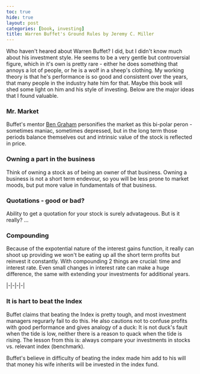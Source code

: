 ```yaml
---
toc: true
hide: true
layout: post
categories: [book, investing]
title: Warren Buffet's Ground Rules by Jeremy C. Miller
---
```

Who haven't heared about Warren Buffet? I did, but I didn't know much about his investment style. He seems to be a very gentle but controversial figure, which in it's own is pretty rare - either he does something that annoys a lot of people, or he is a wolf in a sheep's clothing. My working theory is that he's performance is so good and consistent over the years, that many people in the industry hate him for that. Maybe this book will shed some light on him and his style of investing. Below are the major ideas that I found valuable.

### Mr. Market
Buffet's mentor [Ben Graham](https://en.wikipedia.org/wiki/Benjamin_Graham) personifies the market as this bi-polar peron - sometimes maniac, sometimes depressed, but in the long term those periods balance themselves out and intrinsic value of the stock is reflected in price.

### Owning a part in the business
Think of owning a stock as of being an owner of that business. Owning a business is not a short term endevour, so you will be less prone to market moods, but put more value in fundamentals of that business.

### Quotations - good or bad?
Ability to get a quotation for your stock is surely advatageous. But is it really? ...

### Compounding
Because of the expotential nature of the interest gains function, it really can shoot up providing we won't be eating up all the short term profits but reinvest it constantly. With compounding 2 things are crucial: time and interest rate. Even small changes in interest rate can make a huge difference, the same with extending your investments for additional years.

|-|-|-|-|

### It is hart to beat the Index
Buffet claims that beating the Index is pretty tough, and most investment managers regurarly fail to do this. He also cautions not to confuse profits with good performance and gives analogy of a duck: It is not duck's fault when the tide is low, neither there is a reason to quack when the tide is rising. The lesson from this is: always compare your investments in stocks vs. relevant index (benchmark).

Buffet's believe in difficulty of beating the index made him add to his will that money his wife inherits will be invested in the index fund.